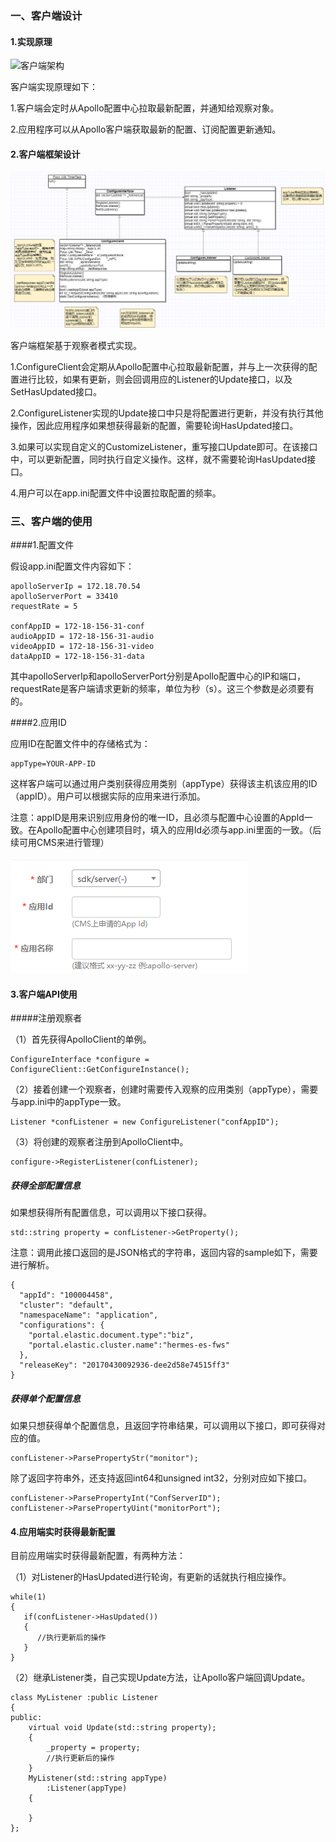 ### 一、客户端设计

#### 1.实现原理

![客户端架构](https://github.com/onlyou2030/Apollo-Client/blob/master/image/%E5%88%9B%E5%BB%BA%E9%A1%B9%E7%9B%AE%E6%88%AA%E5%9B%BE.png)

客户端实现原理如下：

1.客户端会定时从Apollo配置中心拉取最新配置，并通知给观察对象。

2.应用程序可以从Apollo客户端获取最新的配置、订阅配置更新通知。

#### 2.客户端框架设计

![客户端UML](image\客户端UML.png)

客户端框架基于观察者模式实现。

1.ConfigureClient会定期从Apollo配置中心拉取最新配置，并与上一次获得的配置进行比较，如果有更新，则会回调用应的Listener的Update接口，以及SetHasUpdated接口。

2.ConfigureListener实现的Update接口中只是将配置进行更新，并没有执行其他操作，因此应用程序如果想获得最新的配置，需要轮询HasUpdated接口。

3.如果可以实现自定义的CustomizeListener，重写接口Update即可。在该接口中，可以更新配置，同时执行自定义操作。这样，就不需要轮询HasUpdated接口。

4.用户可以在app.ini配置文件中设置拉取配置的频率。



### 三、客户端的使用

####1.配置文件

假设app.ini配置文件内容如下：

```
apolloServerIp = 172.18.70.54
apolloServerPort = 33410
requestRate = 5

confAppID = 172-18-156-31-conf
audioAppID = 172-18-156-31-audio
videoAppID = 172-18-156-31-video
dataAppID = 172-18-156-31-data
```

其中apolloServerIp和apolloServerPort分别是Apollo配置中心的IP和端口，requestRate是客户端请求更新的频率，单位为秒（s）。这三个参数是必须要有的。

####2.应用ID

应用ID在配置文件中的存储格式为：

```
appType=YOUR-APP-ID
```



这样客户端可以通过用户类别获得应用类别（appType）获得该主机该应用的ID（appID）。用户可以根据实际的应用来进行添加。

注意：appID是用来识别应用身份的唯一ID，且必须与配置中心设置的AppId一致。在Apollo配置中心创建项目时，填入的应用Id必须与app.ini里面的一致。（后续可用CMS来进行管理）

![创建项目截图](image\创建项目截图.png)

#### 3.客户端API使用

#####注册观察者

（1）首先获得ApolloClient的单例。

```
ConfigureInterface *configure = ConfigureClient::GetConfigureInstance();
```

（2）接着创建一个观察者，创建时需要传入观察的应用类别（appType），需要与app.ini中的appType一致。

```
Listener *confListener = new ConfigureListener("confAppID");
```

（3）将创建的观察者注册到ApolloClient中。

```
configure->RegisterListener(confListener);
```

##### 获得全部配置信息

如果想获得所有配置信息，可以调用以下接口获得。

```
std::string property = confListener->GetProperty();
```

注意：调用此接口返回的是JSON格式的字符串，返回内容的sample如下，需要进行解析。

```
{
  "appId": "100004458",
  "cluster": "default",
  "namespaceName": "application",
  "configurations": {
    "portal.elastic.document.type":"biz",
    "portal.elastic.cluster.name":"hermes-es-fws"
  },
  "releaseKey": "20170430092936-dee2d58e74515ff3"
}
```

##### 获得单个配置信息

如果只想获得单个配置信息，且返回字符串结果，可以调用以下接口，即可获得对应的值。

```
confListener->ParsePropertyStr("monitor");
```

除了返回字符串外，还支持返回int64和unsigned int32，分别对应如下接口。

```
confListener->ParsePropertyInt("ConfServerID");
confListener->ParsePropertyUint("monitorPort");
```

#### 4.应用端实时获得最新配置

目前应用端实时获得最新配置，有两种方法：

（1）对Listener的HasUpdated进行轮询，有更新的话就执行相应操作。

```
while(1)
{
   if(confListener->HasUpdated())
   {
      //执行更新后的操作
   }
}
```

（2）继承Listener类，自己实现Update方法，让Apollo客户端回调Update。

````
class MyListener :public Listener
{
public:
    virtual void Update(std::string property);
    {
        _property = property;
        //执行更新后的操作
    }
    MyListener(std::string appType)
        :Listener(appType)
    {

    }
};
````

